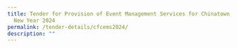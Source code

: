 ```yaml
---
title: Tender for Provision of Event Management Services for Chinatown Chinese
  New Year 2024
permalink: /tender-details/cfcems2024/
description: ""
---
```

